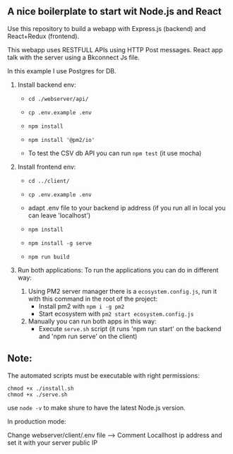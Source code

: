 ## A nice boilerplate to start wit Node.js and React

Use this repository to build a webapp with Express.js (backend) and React+Redux (frontend).

This webapp uses RESTFULL APIs using HTTP Post messages.
React app talk with the server using a Bkconnect Js file.

In this example I use Postgres for DB.

1. Install backend env: 
    -     cd ./webserver/api/
    -     cp .env.example .env
    -     npm install
    -     npm install '@pm2/io'
    - To test the CSV db API you can run ```npm test``` (it use mocha)

2. Install frontend env:
    -     cd ../client/
    -     cp .env.example .env
    - adapt .env file to your backend ip address (if you run all in local you can leave 'localhost')
    -     npm install
    -     npm install -g serve
    -     npm run build

3. Run both applications:
    To run the applications you can do in different way:
    1. Using PM2 server manager there is a ```ecosystem.config.js```, run it with this command in the root of the project:
        - Install pm2 with ```npm i -g pm2```
        - Start ecosystem with ```pm2 start ecosystem.config.js```
    2. Manually you can run both apps in this way:
        - Execute ```serve.sh``` script (it runs 'npm run start' on the backend and 'npm run serve' on the client) 


## Note:
The automated scripts must be executable with right permissions:

    chmod +x ./install.sh
    chmod +x ./serve.sh

use ```node -v``` to make shure to have the latest Node.js version.

In production mode:

Change webserver/client/.env file --> Comment Locallhost ip address and set it with your server public IP

